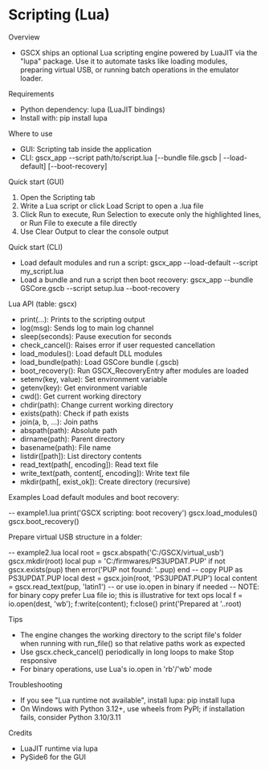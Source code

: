 # Scripting (Lua)

Overview
- GSCX ships an optional Lua scripting engine powered by LuaJIT via the "lupa" package. Use it to automate tasks like loading modules, preparing virtual USB, or running batch operations in the emulator loader.

Requirements
- Python dependency: lupa (LuaJIT bindings)
- Install with: pip install lupa

Where to use
- GUI: Scripting tab inside the application
- CLI: gscx_app --script path/to/script.lua [--bundle file.gscb | --load-default] [--boot-recovery]

Quick start (GUI)
1) Open the Scripting tab
2) Write a Lua script or click Load Script to open a .lua file
3) Click Run to execute, Run Selection to execute only the highlighted lines, or Run File to execute a file directly
4) Use Clear Output to clear the console output

Quick start (CLI)
- Load default modules and run a script:
  gscx_app --load-default --script my_script.lua
- Load a bundle and run a script then boot recovery:
  gscx_app --bundle GSCore.gscb --script setup.lua --boot-recovery

Lua API (table: gscx)
- print(...): Prints to the scripting output
- log(msg): Sends log to main log channel
- sleep(seconds): Pause execution for seconds
- check_cancel(): Raises error if user requested cancellation
- load_modules(): Load default DLL modules
- load_bundle(path): Load GSCore bundle (.gscb)
- boot_recovery(): Run GSCX_RecoveryEntry after modules are loaded
- setenv(key, value): Set environment variable
- getenv(key): Get environment variable
- cwd(): Get current working directory
- chdir(path): Change current working directory
- exists(path): Check if path exists
- join(a, b, ...): Join paths
- abspath(path): Absolute path
- dirname(path): Parent directory
- basename(path): File name
- listdir([path]): List directory contents
- read_text(path[, encoding]): Read text file
- write_text(path, content[, encoding]): Write text file
- mkdir(path[, exist_ok]): Create directory (recursive)

Examples
Load default modules and boot recovery:

-- example1.lua
print('GSCX scripting: boot recovery')
gscx.load_modules()
gscx.boot_recovery()

Prepare virtual USB structure in a folder:

-- example2.lua
local root = gscx.abspath('C:/GSCX/virtual_usb')
gscx.mkdir(root)
local pup = 'C:/firmwares/PS3UPDAT.PUP'
if not gscx.exists(pup) then
  error('PUP not found: '..pup)
end
-- copy PUP as PS3UPDAT.PUP
local dest = gscx.join(root, 'PS3UPDAT.PUP')
local content = gscx.read_text(pup, 'latin1') -- or use io.open in binary if needed
-- NOTE: for binary copy prefer Lua file io; this is illustrative for text ops
local f = io.open(dest, 'wb'); f:write(content); f:close()
print('Prepared at '..root)

Tips
- The engine changes the working directory to the script file's folder when running with run_file() so that relative paths work as expected
- Use gscx.check_cancel() periodically in long loops to make Stop responsive
- For binary operations, use Lua's io.open in 'rb'/'wb' mode

Troubleshooting
- If you see "Lua runtime not available", install lupa: pip install lupa
- On Windows with Python 3.12+, use wheels from PyPI; if installation fails, consider Python 3.10/3.11

Credits
- LuaJIT runtime via lupa
- PySide6 for the GUI